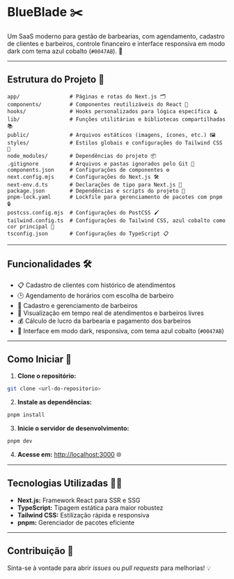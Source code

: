 # BlueBlade ✂️

Um SaaS moderno para gestão de barbearias, com agendamento, cadastro de clientes e barbeiros, controle financeiro e interface responsiva em modo dark com tema azul cobalto (`#0047AB`). 🚀

---

## Estrutura do Projeto 📂

```
app/                # Páginas e rotas do Next.js 🗂️
components/         # Componentes reutilizáveis do React 🧩
hooks/              # Hooks personalizados para lógica específica 🪝
lib/                # Funções utilitárias e bibliotecas compartilhadas 📚
public/             # Arquivos estáticos (imagens, ícones, etc.) 🖼️
styles/             # Estilos globais e configurações do Tailwind CSS 🎨
node_modules/       # Dependências do projeto 📦
.gitignore          # Arquivos e pastas ignorados pelo Git 🙈
components.json     # Configurações de componentes ⚙️
next.config.mjs     # Configurações do Next.js 🛠️
next-env.d.ts       # Declarações de tipo para Next.js 📝
package.json        # Dependências e scripts do projeto 📜
pnpm-lock.yaml      # Lockfile para gerenciamento de pacotes com pnpm 🔒
postcss.config.mjs  # Configurações do PostCSS 🖌️
tailwind.config.ts  # Configurações do Tailwind CSS, azul cobalto como cor principal 🔵
tsconfig.json       # Configurações do TypeScript 📋
```

---

## Funcionalidades 🛠️

- 📋 Cadastro de clientes com histórico de atendimentos
- 🕒 Agendamento de horários com escolha de barbeiro
- 💇 Cadastro e gerenciamento de barbeiros
- 👀 Visualização em tempo real de atendimentos e barbeiros livres
- 💰 Cálculo de lucro da barbearia e pagamento dos barbeiros
- 🌙 Interface em modo dark, responsiva, com tema azul cobalto (`#0047AB`)

---

## Como Iniciar 🚀

1. **Clone o repositório:**
  ```sh
  git clone <url-do-repositorio>
  ```

2. **Instale as dependências:**
  ```sh
  pnpm install
  ```

3. **Inicie o servidor de desenvolvimento:**
  ```sh
  pnpm dev
  ```

4. **Acesse em:** [http://localhost:3000](http://localhost:3000) 🌐

---

## Tecnologias Utilizadas 🧑‍💻

- **Next.js:** Framework React para SSR e SSG
- **TypeScript:** Tipagem estática para maior robustez
- **Tailwind CSS:** Estilização rápida e responsiva
- **pnpm:** Gerenciador de pacotes eficiente

---

## Contribuição 🤝

Sinta-se à vontade para abrir *issues* ou *pull requests* para melhorias! 💡
